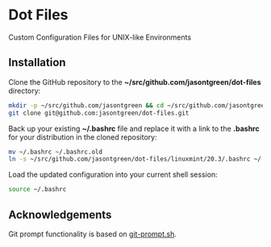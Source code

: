 # Dot Files

Custom Configuration Files for UNIX-like Environments

## Installation

Clone the GitHub repository to the **~/src/github.com/jasontgreen/dot-files** directory:

```bash
mkdir -p ~/src/github.com/jasontgreen && cd ~/src/github.com/jasontgreen
git clone git@github.com:jasontgreen/dot-files.git
```

Back up your existing **~/.bashrc** file and replace it with a link to the **.bashrc** for your distribution in the cloned repository:

```bash
mv ~/.bashrc ~/.bashrc.old
ln -s ~/src/github.com/jasontgreen/dot-files/linuxmint/20.3/.bashrc ~/.bashrc
```

Load the updated configuration into your current shell session:

```bash
source ~/.bashrc
```

## Acknowledgements

Git prompt functionality is based on [git-prompt.sh](https://github.com/git/git/blob/master/contrib/completion/git-prompt.sh).

